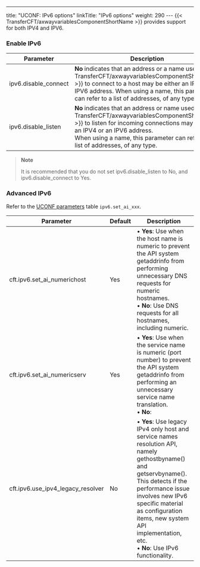 ---
title: "UCONF: IPv6  options"
linkTitle: "IPv6  options"
weight: 290
--- {{< TransferCFT/axwayvariablesComponentShortName  >}} provides support for both IPV4 and IPV6.

### Enable IPv6

| Parameter  | Description  |
| --- | --- |
| ipv6.disable_connect | **No** indicates that an address or a name used by {{< TransferCFT/axwayvariablesComponentShortName  >}} to connect to a host may be either an IPV4 or an IPV6 address. When using a name, this parameter can refer to a list of addresses, of any type. |
| ipv6.disable_listen  | **No** indicates that an address or name used by {{< TransferCFT/axwayvariablesComponentShortName  >}} to listen for incoming connections may be either an IPV4 or an IPV6 address.<br/> When using a name, this parameter can refer to a list of addresses, of any type. |

> **Note**
>
> It is recommended that you do not set ipv6.disable_listen to No, and ipv6.disable_connect to Yes.

### Advanced IPv6

Refer to the [UCONF parameters](../uconf_directory) table `ipv6.set_ai_xxx`.

| Parameter  | Default  | Description  |
| --- | --- | --- |
| cft.ipv6.set_ai_numerichost | Yes  |  • ****Yes****: Use when the host name is numeric to prevent the API system getaddrinfo from performing unnecessary DNS requests for numeric hostnames.<br/> • ****No****: Use DNS requests for all hostnames, including numeric. |
| cft.ipv6.set_ai_numericserv  | Yes  |  • ****Yes****: Use when the service name is numeric (port number) to prevent the API system getaddrinfo from performing an unnecessary service name translation.<br/> • ****No****: |
| cft.ipv6.use_ipv4_legacy_resolver  | No  |  • ****Yes****: Use legacy IPv4 only host and service names resolution API, namely gethostbyname() and getservbyname(). This detects if the performance issue involves new IPv6 specific material as configuration items, new system API implementation, etc.<br/> • ****No****: Use IPv6 functionality. |

